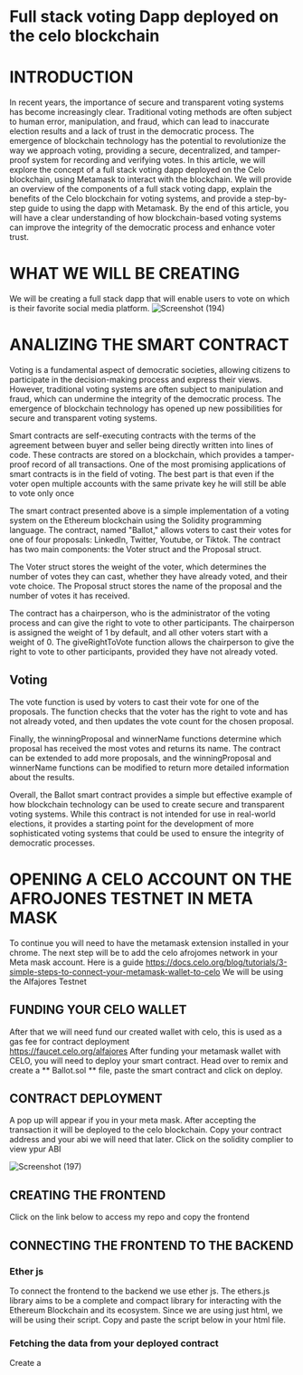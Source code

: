 # Full stack voting Dapp deployed on the celo blockchain

# INTRODUCTION
In recent years, the importance of secure and transparent voting systems has become increasingly clear. Traditional voting methods are often subject to human error, manipulation, and fraud, which can lead to inaccurate election results and a lack of trust in the democratic process. The emergence of blockchain technology has the potential to revolutionize the way we approach voting, providing a secure, decentralized, and tamper-proof system for recording and verifying votes. In this article, we will explore the concept of a full stack voting dapp deployed on the Celo blockchain, using Metamask to interact with the blockchain. We will provide an overview of the components of a full stack voting dapp, explain the benefits of the Celo blockchain for voting systems, and provide a step-by-step guide to using the dapp with Metamask. By the end of this article, you will have a clear understanding of how blockchain-based voting systems can improve the integrity of the democratic process and enhance voter trust.

# WHAT WE WILL BE CREATING
We will be creating a full stack dapp that will enable users to vote on which is their favorite social media platform.
![Screenshot (194)](https://user-images.githubusercontent.com/81447346/231892645-e4417906-a8e6-4e5d-93a6-30a1de959340.png)

# ANALIZING THE SMART CONTRACT

Voting is a fundamental aspect of democratic societies, allowing citizens to participate in the decision-making process and express their views. However, traditional voting systems are often subject to manipulation and fraud, which can undermine the integrity of the democratic process. The emergence of blockchain technology has opened up new possibilities for secure and transparent voting systems.

Smart contracts are self-executing contracts with the terms of the agreement between buyer and seller being directly written into lines of code. These contracts are stored on a blockchain, which provides a tamper-proof record of all transactions. One of the most promising applications of smart contracts is in the field of voting. The best part is that even if the voter open multiple accounts with the same private key he will still be able to vote only once

The smart contract presented above is a simple implementation of a voting system on the Ethereum blockchain using the Solidity programming language. The contract, named "Ballot," allows voters to cast their votes for one of four proposals: LinkedIn, Twitter, Youtube, or Tiktok. The contract has two main components: the Voter struct and the Proposal struct.

The Voter struct stores the weight of the voter, which determines the number of votes they can cast, whether they have already voted, and their vote choice. The Proposal struct stores the name of the proposal and the number of votes it has received.

The contract has a chairperson, who is the administrator of the voting process and can give the right to vote to other participants. The chairperson is assigned the weight of 1 by default, and all other voters start with a weight of 0. The giveRightToVote function allows the chairperson to give the right to vote to other participants, provided they have not already voted.

## Voting

The vote function is used by voters to cast their vote for one of the proposals. The function checks that the voter has the right to vote and has not already voted, and then updates the vote count for the chosen proposal.

Finally, the winningProposal and winnerName functions determine which proposal has received the most votes and returns its name. The contract can be extended to add more proposals, and the winningProposal and winnerName functions can be modified to return more detailed information about the results.

Overall, the Ballot smart contract provides a simple but effective example of how blockchain technology can be used to create secure and transparent voting systems. While this contract is not intended for use in real-world elections, it provides a starting point for the development of more sophisticated voting systems that could be used to ensure the integrity of democratic processes.

# OPENING A CELO ACCOUNT ON THE AFROJONES TESTNET IN META MASK
To continue you will need to have the metamask extension installed in your chrome. The next step will be to add the celo afrojomes network in your Meta mask account.
Here is a guide
https://docs.celo.org/blog/tutorials/3-simple-steps-to-connect-your-metamask-wallet-to-celo
We will be using the Alfajores Testnet

## FUNDING YOUR CELO WALLET
After that we will need fund our created wallet with celo, this is used as a gas fee for contract deployment  
https://faucet.celo.org/alfajores
After funding your metamask wallet with CELO, you will need to deploy your smart contract. Head over to remix and create a ** Ballot.sol ** file, paste the smart contract and click on deploy.

## CONTRACT DEPLOYMENT
A pop up will appear if you in your meta mask. After accepting the transaction it will be deployed to the celo blockchain. Copy your contract address and your abi we will need that later. Click on the solidity complier to view ypur ABI

![Screenshot (197)](https://user-images.githubusercontent.com/81447346/231894737-b209d78b-a717-40d8-81c7-35bb011c1cec.png)

## CREATING THE FRONTEND
Click on the link below to access my repo and copy the frontend

## CONNECTING THE FRONTEND TO THE BACKEND

### Ether js
To connect the frontend to the backend we use ether js. The ethers.js library aims to be a complete and compact library for interacting with the Ethereum Blockchain and its ecosystem. Since we are using just html, we will be using their script. Copy and paste the script below in your html file.

<script
      src="https://cdn.ethers.io/lib/ethers-5.2.umd.min.js"
      type="application/javascript"
    ></script>

### Fetching the data from your deployed contract
Create a <script> tag in html. this is where we will be writing our javascript. We will creating a function called get votes. store your abi in a variable and create your provider instance using ether js.
**  

const provider = new ethers.providers.Web3Provider(
          web3.currentProvider
        );

        contract = new ethers.Contract(
          "write your contract here",
          abi,
          provider
        );
        
        **


After adding the contract address the next step is to use the data in our frontend. We use the innerHTML command to append the data to our web app. Call the function using windows.load()
### Calling the vote function

In this function we create another abi variable. Then it waits for the user to connect their Ethereum wallet using the eth_requestAccounts method provided by the Ethereum JavaScript API.

Once the user has connected their wallet, the function creates a new instance of the Web3Provider class from the ethers.js library using the window.ethereum object. It then gets a signer object from the provider and creates a new instance of the Contract class from the same library using the address of a smart contract and its ABI (Application Binary Interface) as arguments.

The function then gets the value of an HTML select element with an ID of “ProposalSelect” and calls the vote() method of the contract with that value as an argument. The result of this call is assigned to a variable called castvote.

Finally, the function waits for the castvote promise to resolve and logs the transaction hash to the console and displays it. We call this function on click on the vote button. It will prompt the users metamask account and cast the vote





